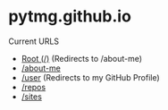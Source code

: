 # pytmg.github.io

Current URLS
- [Root (/)](https://pytmg.github.io/) (Redirects to /about-me)
- [/about-me](https://pytmg.github.io/about-me)
- [/user](https://pytmg.github.io/user) (Redirects to my GitHub Profile)
- [/repos](https://pytmg.github.io/repos)
- [/sites](https://pytmg.github.io/sites)